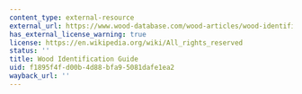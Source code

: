 ```yaml
---
content_type: external-resource
external_url: https://www.wood-database.com/wood-articles/wood-identification-guide/
has_external_license_warning: true
license: https://en.wikipedia.org/wiki/All_rights_reserved
status: ''
title: Wood Identification Guide
uid: f1895f4f-d00b-4d88-bfa9-5081dafe1ea2
wayback_url: ''
---
```

